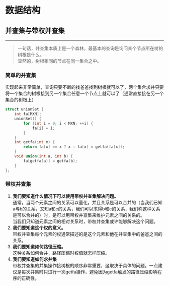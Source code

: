 # 数据结构  
## 并查集与带权并查集  
***
> 一句话，并查集本质上是一个森林，最基本的查询是询问某个节点所在树的树根是什么。  
> 显然的，树根相同的节点在同一集合之中。  

### 简单的并查集  
实现起来非常简单，查询只要不断的找爸爸找到树根就可以了，两个集合求并只要将一个集合的树根接到另一个集合任意一个节点上就可以了（通常直接接在另一个集合的树根上）  
```c++
struct unionSet {
    int fa[MXN];
    unionSet() {
        for (int i = 0; i < MXN; ++i) {
            fa[i] = i;
        }
    }
    int getfa(int x) {
        return fa[x] == x ? x : fa[x] = getfa(fa[x]);
    }
    void union(int a, int b) {
        fa[getfa(a)] = getfa(b);
    }
};
```

### 带权并查集  
1. **我们要知道什么情况下可以使用带权并查集解决问题。**  
通常，当两个元素之间的关系可以量化，并且关系是可以合并的（当我们已知a与b的关系，又知a和c的关系，我们可以求得b和c的关系，我们称这种关系是可以合并的）时，是可以用带权并查集来维护元素之间的关系的。  
当我们只知道元素之间的相对关系时，带权并查集或许能够解决这个问题。  
2. **我们要知道这个权的意义。**  
带权并查集每个元素的权通常描述的是这个元素和他在并查集中的爸爸之间的关系。
3. **我们要知道如何路径压缩。**  
这种关系如何合并，路径压缩时权值就怎样压缩。  
4. **我们要知道如何求并集**  
带权并查集的并集操作接树根的顺序非常重要，这取决于具体的问题。一点建议是每次并集时只进行一次getfa操作，避免因为getfa触发的路径压缩影响程序的正确性。  